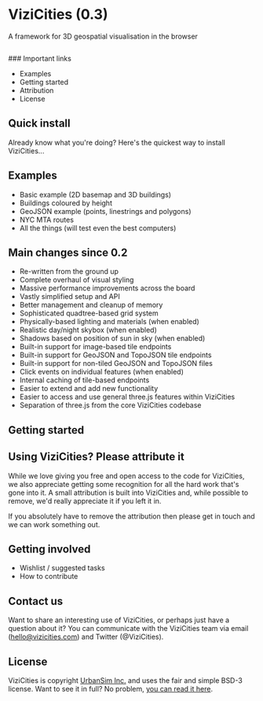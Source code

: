 # ViziCities (0.3)

A framework for 3D geospatial visualisation in the browser

![]()


### Important links

* Examples
* Getting started
* Attribution
* License


## Quick install

Already know what you're doing? Here's the quickest way to install ViziCities...


## Examples

* Basic example (2D basemap and 3D buildings)
* Buildings coloured by height
* GeoJSON example (points, linestrings and polygons)
* NYC MTA routes
* All the things (will test even the best computers)


## Main changes since 0.2

* Re-written from the ground up
* Complete overhaul of visual styling
* Massive performance improvements across the board
* Vastly simplified setup and API
* Better management and cleanup of memory
* Sophisticated quadtree-based grid system
* Physically-based lighting and materials (when enabled)
* Realistic day/night skybox (when enabled)
* Shadows based on position of sun in sky (when enabled)
* Built-in support for image-based tile endpoints
* Built-in support for GeoJSON and TopoJSON tile endpoints
* Built-in support for non-tiled GeoJSON and TopoJSON files
* Click events on individual features (when enabled)
* Internal caching of tile-based endpoints
* Easier to extend and add new functionality
* Easier to access and use general three.js features within ViziCities
* Separation of three.js from the core ViziCities codebase


## Getting started


## Using ViziCities? Please attribute it

While we love giving you free and open access to the code for ViziCities, we also appreciate getting some recognition for all the hard work that's gone into it. A small attribution is built into ViziCities and, while possible to remove, we'd really appreciate it if you left it in.

If you absolutely have to remove the attribution then please get in touch and we can work something out.


## Getting involved

* Wishlist / suggested tasks
* How to contribute


## Contact us

Want to share an interesting use of ViziCities, or perhaps just have a question about it? You can communicate with the ViziCities team via email (hello@vizicities.com) and Twitter (@ViziCities).


## License

ViziCities is copyright [UrbanSim Inc.](http://www.urbansim.com/) and uses the fair and simple BSD-3 license. Want to see it in full? No problem, [you can read it here](https://github.com/UDST/vizicities/blob/master/LICENSE).
